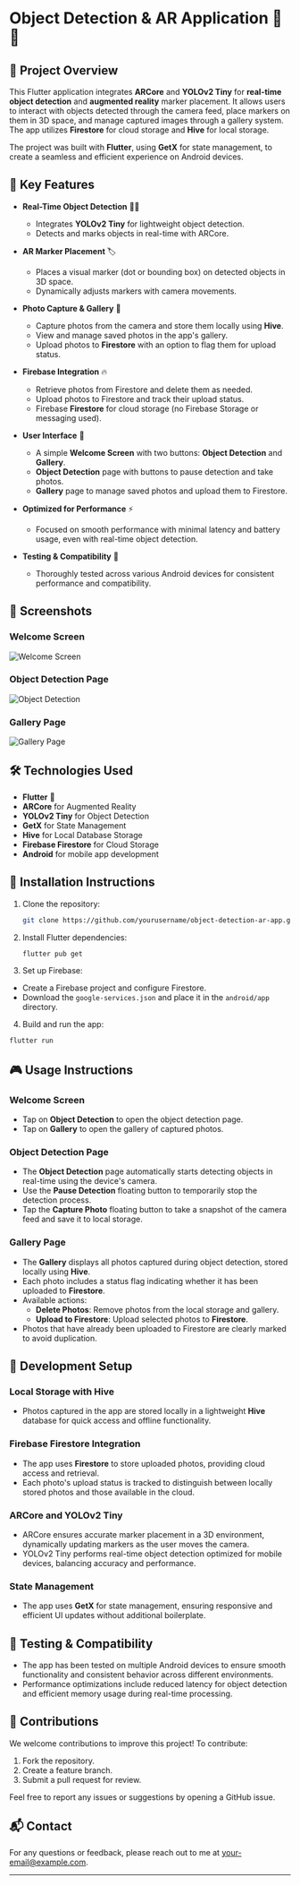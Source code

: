 # Object Detection & AR Application 📱🤖

## 🌟 Project Overview
This Flutter application integrates **ARCore** and **YOLOv2 Tiny** for **real-time object detection** and **augmented reality** marker placement. It allows users to interact with objects detected through the camera feed, place markers on them in 3D space, and manage captured images through a gallery system. The app utilizes **Firestore** for cloud storage and **Hive** for local storage.

The project was built with **Flutter**, using **GetX** for state management, to create a seamless and efficient experience on Android devices.

## 🚀 Key Features

- **Real-Time Object Detection** 🕵️‍♂️
  - Integrates **YOLOv2 Tiny** for lightweight object detection.
  - Detects and marks objects in real-time with ARCore.

- **AR Marker Placement** 🏷️
  - Places a visual marker (dot or bounding box) on detected objects in 3D space.
  - Dynamically adjusts markers with camera movements.

- **Photo Capture & Gallery** 📸
  - Capture photos from the camera and store them locally using **Hive**.
  - View and manage saved photos in the app's gallery.
  - Upload photos to **Firestore** with an option to flag them for upload status.

- **Firebase Integration** 🔥
  - Retrieve photos from Firestore and delete them as needed.
  - Upload photos to Firestore and track their upload status.
  - Firebase **Firestore** for cloud storage (no Firebase Storage or messaging used).

- **User Interface** 🎨
  - A simple **Welcome Screen** with two buttons: **Object Detection** and **Gallery**.
  - **Object Detection** page with buttons to pause detection and take photos.
  - **Gallery** page to manage saved photos and upload them to Firestore.

- **Optimized for Performance** ⚡
  - Focused on smooth performance with minimal latency and battery usage, even with real-time object detection.

- **Testing & Compatibility** 🧪
  - Thoroughly tested across various Android devices for consistent performance and compatibility.

## 📸 Screenshots

### Welcome Screen
![Welcome Screen](path-to-your-screenshot.png)

### Object Detection Page
![Object Detection](path-to-your-screenshot.png)

### Gallery Page
![Gallery Page](path-to-your-screenshot.png)

## 🛠️ Technologies Used

- **Flutter** 🦄
- **ARCore** for Augmented Reality
- **YOLOv2 Tiny** for Object Detection
- **GetX** for State Management
- **Hive** for Local Database Storage
- **Firebase Firestore** for Cloud Storage
- **Android** for mobile app development

## 📱 Installation Instructions

1. Clone the repository:
   ```bash
   git clone https://github.com/yourusername/object-detection-ar-app.git
   ```
2. Install Flutter dependencies:
   ```bash
   flutter pub get
   ```
3. Set up Firebase:
  - Create a Firebase project and configure Firestore.
  - Download the `google-services.json` and place it in the `android/app` directory.
4. Build and run the app:
  ```bash
  flutter run
  ```

## 🎮 Usage Instructions

### Welcome Screen
- Tap on **Object Detection** to open the object detection page.
- Tap on **Gallery** to open the gallery of captured photos.

### Object Detection Page
- The **Object Detection** page automatically starts detecting objects in real-time using the device's camera.
- Use the **Pause Detection** floating button to temporarily stop the detection process.
- Tap the **Capture Photo** floating button to take a snapshot of the camera feed and save it to local storage.

### Gallery Page
- The **Gallery** displays all photos captured during object detection, stored locally using **Hive**.
- Each photo includes a status flag indicating whether it has been uploaded to **Firestore**.
- Available actions:
  - **Delete Photos**: Remove photos from the local storage and gallery.
  - **Upload to Firestore**: Upload selected photos to **Firestore**.
- Photos that have already been uploaded to Firestore are clearly marked to avoid duplication.

## 🔧 Development Setup

### Local Storage with Hive
- Photos captured in the app are stored locally in a lightweight **Hive** database for quick access and offline functionality.

### Firebase Firestore Integration
- The app uses **Firestore** to store uploaded photos, providing cloud access and retrieval.
- Each photo's upload status is tracked to distinguish between locally stored photos and those available in the cloud.

### ARCore and YOLOv2 Tiny
- ARCore ensures accurate marker placement in a 3D environment, dynamically updating markers as the user moves the camera.
- YOLOv2 Tiny performs real-time object detection optimized for mobile devices, balancing accuracy and performance.

### State Management
- The app uses **GetX** for state management, ensuring responsive and efficient UI updates without additional boilerplate.

## 🧪 Testing & Compatibility
- The app has been tested on multiple Android devices to ensure smooth functionality and consistent behavior across different environments.
- Performance optimizations include reduced latency for object detection and efficient memory usage during real-time processing.

## 🤝 Contributions
We welcome contributions to improve this project! To contribute:
1. Fork the repository.
2. Create a feature branch.
3. Submit a pull request for review.

Feel free to report any issues or suggestions by opening a GitHub issue.

## 📬 Contact
For any questions or feedback, please reach out to me at [your-email@example.com](mailto:your-email@example.com).

---
